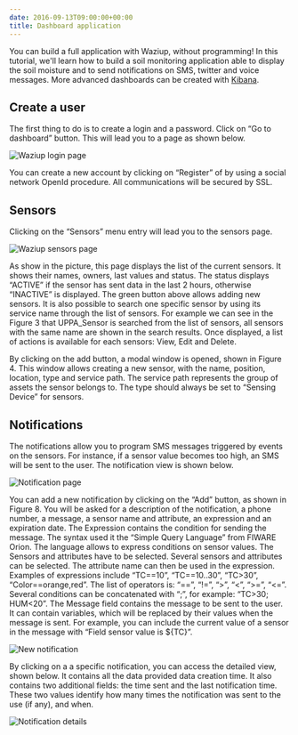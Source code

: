 ```yaml
---
date: 2016-09-13T09:00:00+00:00
title: Dashboard application 
---
```


You can build a full application with Waziup, without programming!
In this tutorial, we'll learn how to build a soil monitoring application able to display the soil moisture and to send notifications on SMS, twitter and voice messages.
More advanced dashboards can be created with [Kibana](tutorials/software/Kibana_tutorial.pdf).

Create a user
-------------

The first thing to do is to create a login and a password.
Click on “Go to dashboard” button.
This will lead you to a page as shown below.
 
![Waziup login page](images/login.png)

You can create a new account by clicking on “Register” of by using a social network OpenId procedure.
All communications will be secured by SSL. 

Sensors
-------

Clicking on the “Sensors” menu entry will lead you to the sensors page.
 
![Waziup sensors page](images/sensor_view.png)

As show in the picture, this page displays the list of the current sensors.
It shows their names, owners, last values and status.
The status displays “ACTIVE” if the sensor has sent data in the last 2 hours, otherwise “INACTIVE” is displayed.
The green button above allows adding new sensors.
It is also possible to search one specific sensor by using its service name through the list of sensors.
For example we can see in the Figure 3 that UPPA_Sensor is searched from the list of sensors, all sensors with the same name are shown in the search results.
Once displayed, a list of actions is available for each sensors: View, Edit and Delete.

By clicking on the add button, a modal window is opened, shown in Figure 4. This window allows creating a new sensor, with the name, position, location, type and service path. The service path represents the group of assets the sensor belongs to. The type should always be set to “Sensing Device” for sensors.


Notifications
-------------

The notifications allow you to program SMS messages triggered by events on the sensors.
For instance, if a sensor value becomes too high, an SMS will be sent to the user.
The notification view is shown below.

 
![Notification page](images/notifs.png)

You can add a new notification by clicking on the “Add” button, as shown in Figure 8.
You will be asked for a description of the notification, a phone number, a message, a sensor name and attribute, an expression and an expiration date.
The Expression contains the condition for sending the message.
The syntax used it the “Simple Query Language” from FIWARE Orion.
The language allows to express conditions on sensor values.
The Sensors and attributes have to be selected.
Several sensors and attributes can be selected.
The attribute name can then be used in the expression.
Examples of expressions include “TC==10”, “TC==10..30”, “TC>30”, “Color==orange,red”.
The list of operators is: “==”, “!=”, “>”, “<”, “>=”, “<=”.
Several conditions can be concatenated with “;”, for example: “TC>30; HUM<20”.
The Message field contains the message to be sent to the user.
It can contain variables, which will be replaced by their values when the message is sent.
For example, you can include the current value of a sensor in the message with “Field sensor value is ${TC}”.

 
![New notification](images/new_notif.png)

By clicking on a a specific notification, you can access the detailed view, shown below.
It contains all the data provided data creation time.
It also contains two additional fields: the time sent and the last notification time.
These two values identify how many times the notification was sent to the use (if any), and when.
 
![Notification details](images/notif.png)

